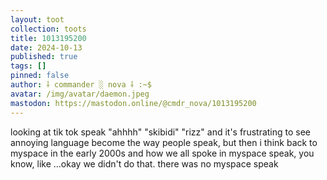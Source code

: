 ```yaml
---
layout: toot
collection: toots
title: 1013195200
date: 2024-10-13
published: true
tags: []
pinned: false
author: ⸸ commander ░ nova ⸸ :~$
avatar: /img/avatar/daemon.jpeg
mastodon: https://mastodon.online/@cmdr_nova/1013195200
---
```


looking at tik tok speak "ahhhh" "skibidi" "rizz" and it's frustrating to see annoying language become the way people speak, but then i think back to myspace in the early 2000s and how we all spoke in myspace speak, you know, like ...okay we didn't do that. there was no myspace speak
